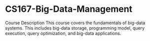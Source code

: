 # CS167-Big-Data-Management

Course Description
This course covers the fundamentals of big-data systems. This includes big-data storage, programming model, query execution, query optimization, and big-data applications.
